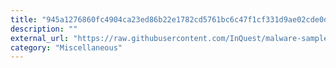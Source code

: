 ```yaml
---
title: "945a1276860fc4904ca23ed86b22e1782cd5761bc6c47f1cf331d9ae02cde0db.ps1"
description: ""
external_url: "https://raw.githubusercontent.com/InQuest/malware-samples/master/2019-03-PowerShell-Obfuscation-Encryption-Steganography/945a1276860fc4904ca23ed86b22e1782cd5761bc6c47f1cf331d9ae02cde0db.bin"
category: "Miscellaneous"
---
```

